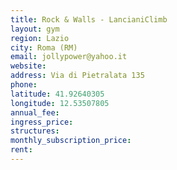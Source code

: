 ```yaml
---
title: Rock & Walls - LancianiClimb
layout: gym
region: Lazio
city: Roma (RM)
email: jollypower@yahoo.it
website: 
address: Via di Pietralata 135
phone: 
latitude: 41.92640305
longitude: 12.53507805
annual_fee: 
ingress_price: 
structures: 
monthly_subscription_price: 
rent: 
---
```


